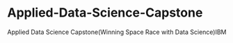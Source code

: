 # Applied-Data-Science-Capstone
Applied Data Science Capstone(Winning Space Race with Data Science)IBM
